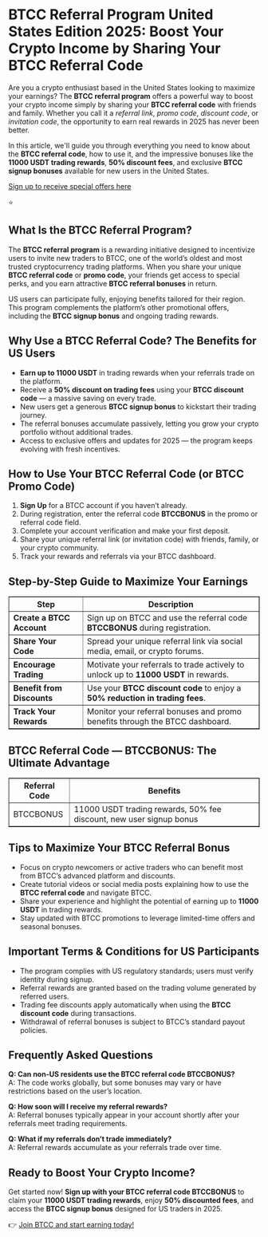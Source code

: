 
<h1>BTCC Referral Program United States Edition 2025: Boost Your Crypto Income by Sharing Your BTCC Referral Code</h1>
<p>Are you a crypto enthusiast based in the United States looking to maximize your earnings? The <strong>BTCC referral program</strong> offers a powerful way to boost your crypto income simply by sharing your <strong>BTCC referral code</strong> with friends and family. Whether you call it a <em>referral link</em>, <em>promo code</em>, <em>discount code</em>, or <em>invitation code</em>, the opportunity to earn real rewards in 2025 has never been better.</p>
<p>In this article, we'll guide you through everything you need to know about the <strong>BTCC referral code</strong>, how to use it, and the impressive bonuses like the <strong>11000 USDT trading rewards</strong>, <strong>50% discount fees</strong>, and exclusive <strong>BTCC signup bonuses</strong> available for new users in the United States.</p>
<p><a href="https://partner.btcc.com/us/c/BTCCBONUS/9303" target="_blank">Sign up to receive special offers here</a></p

<img src="https://images.mirror-media.xyz/publication-images/Poz8BlB9BgSoA-3eFI7xG.png?height=500&amp;width=1000" decoding="async" data-nimg="fill" class="css-xah9so" style="position: absolute; inset: 0px; box-sizing: border-box; padding: 0px; border: none; margin: auto; display: block; width: 0px; height: 0px; min-width: 100%; max-width: 100%; min-height: 100%; max-height: 100%;">⭐
<h2>What Is the BTCC Referral Program?</h2>
<p>The <strong>BTCC referral program</strong> is a rewarding initiative designed to incentivize users to invite new traders to BTCC, one of the world’s oldest and most trusted cryptocurrency trading platforms. When you share your unique <strong>BTCC referral code</strong> or <strong>promo code</strong>, your friends get access to special perks, and you earn attractive <strong>BTCC referral bonuses</strong> in return.</p>
<p>US users can participate fully, enjoying benefits tailored for their region. This program complements the platform’s other promotional offers, including the <strong>BTCC signup bonus</strong> and ongoing trading rewards.</p>
<h2>Why Use a BTCC Referral Code? The Benefits for US Users</h2>
<ul>
<li><strong>Earn up to 11000 USDT</strong> in trading rewards when your referrals trade on the platform.</li>
<li>Receive a <strong>50% discount on trading fees</strong> using your <strong>BTCC discount code</strong> — a massive saving on every trade.</li>
<li>New users get a generous <strong>BTCC signup bonus</strong> to kickstart their trading journey.</li>
<li>The referral bonuses accumulate passively, letting you grow your crypto portfolio without additional trades.</li>
<li>Access to exclusive offers and updates for 2025 — the program keeps evolving with fresh incentives.</li>
</ul>
<h2>How to Use Your BTCC Referral Code (or BTCC Promo Code)</h2>
<ol>
<li><strong>Sign Up</strong> for a BTCC account if you haven’t already.</li>
<li>During registration, enter the referral code <strong>BTCCBONUS</strong> in the promo or referral code field.</li>
<li>Complete your account verification and make your first deposit.</li>
<li>Share your unique referral link (or invitation code) with friends, family, or your crypto community.</li>
<li>Track your rewards and referrals via your BTCC dashboard.</li>
</ol>
<h2>Step-by-Step Guide to Maximize Your Earnings</h2>
<table border="1" cellpadding="8" cellspacing="0" style="border-collapse: collapse;">
<thead>
<tr>
<th>Step</th>
<th>Description</th>
</tr>
</thead>
<tbody>
<tr>
<td><strong>Create a BTCC Account</strong></td>
<td>Sign up on BTCC and use the referral code <strong>BTCCBONUS</strong> during registration.</td>
</tr>
<tr>
<td><strong>Share Your Code</strong></td>
<td>Spread your unique referral link via social media, email, or crypto forums.</td>
</tr>
<tr>
<td><strong>Encourage Trading</strong></td>
<td>Motivate your referrals to trade actively to unlock up to <strong>11000 USDT</strong> in rewards.</td>
</tr>
<tr>
<td><strong>Benefit from Discounts</strong></td>
<td>Use your <strong>BTCC discount code</strong> to enjoy a <strong>50% reduction in trading fees</strong>.</td>
</tr>
<tr>
<td><strong>Track Your Rewards</strong></td>
<td>Monitor your referral bonuses and promo benefits through the BTCC dashboard.</td>
</tr>
</tbody>
</table>
<h2>BTCC Referral Code — BTCCBONUS: The Ultimate Advantage</h2>
<table border="1" cellpadding="8" cellspacing="0" style="border-collapse: collapse; margin-bottom: 1em;">
<thead>
<tr>
<th>Referral Code</th>
<th>Benefits</th>
</tr>
</thead>
<tbody>
<tr>
<td>BTCCBONUS</td>
<td>11000 USDT trading rewards, 50% fee discount, new user signup bonus</td>
</tr>
</tbody>
</table>
<h2>Tips to Maximize Your BTCC Referral Bonus</h2>
<ul>
<li>Focus on crypto newcomers or active traders who can benefit most from BTCC’s advanced platform and discounts.</li>
<li>Create tutorial videos or social media posts explaining how to use the <strong>BTCC referral code</strong> and navigate BTCC.</li>
<li>Share your experience and highlight the potential of earning up to <strong>11000 USDT</strong> in trading rewards.</li>
<li>Stay updated with BTCC promotions to leverage limited-time offers and seasonal bonuses.</li>
</ul>
<h2>Important Terms &amp; Conditions for US Participants</h2>
<ul>
<li>The program complies with US regulatory standards; users must verify identity during signup.</li>
<li>Referral rewards are granted based on the trading volume generated by referred users.</li>
<li>Trading fee discounts apply automatically when using the <strong>BTCC discount code</strong> during transactions.</li>
<li>Withdrawal of referral bonuses is subject to BTCC’s standard payout policies.</li>
</ul>
<h2>Frequently Asked Questions</h2>
<p><strong>Q: Can non-US residents use the BTCC referral code BTCCBONUS?</strong><br />A: The code works globally, but some bonuses may vary or have restrictions based on the user’s location.</p>
<p><strong>Q: How soon will I receive my referral rewards?</strong><br />A: Referral bonuses typically appear in your account shortly after your referrals meet trading requirements.</p>
<p><strong>Q: What if my referrals don’t trade immediately?</strong><br />A: Referral rewards accumulate as your referrals trade over time.</p>
<h2>Ready to Boost Your Crypto Income?</h2>
<p>Get started now! <strong>Sign up with your BTCC referral code BTCCBONUS</strong> to claim your <strong>11000 USDT trading rewards</strong>, enjoy <strong>50% discounted fees</strong>, and access the <strong>BTCC signup bonus</strong> designed for US traders in 2025.</p>
<p>👉 <a href="https://partner.btcc.com/us/c/BTCCBONUS/9303" target="_blank" rel="noopener noreferrer">Join BTCC and start earning today!</a></p>
</body>
</html>
